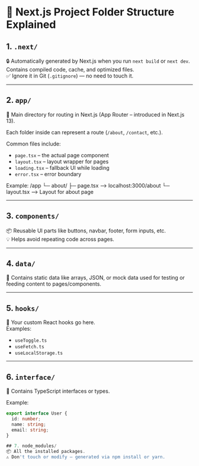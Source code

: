 # 📁 Next.js Project Folder Structure Explained

## 1. `.next/`
🔒 Automatically generated by Next.js when you run `next build` or `next dev`.  
Contains compiled code, cache, and optimized files.  
✅ Ignore it in Git (`.gitignore`) — no need to touch it.

---

## 2. `app/`
📁 Main directory for routing in Next.js (App Router – introduced in Next.js 13).  

Each folder inside can represent a route (`/about`, `/contact`, etc.).

Common files include:
- `page.tsx` – the actual page component
- `layout.tsx` – layout wrapper for pages
- `loading.tsx` – fallback UI while loading
- `error.tsx` – error boundary

Example: 
/app
└─ about/
├─ page.tsx --> localhost:3000/about
└─ layout.tsx --> Layout for about page


---

## 3. `components/`
📦 Reusable UI parts like buttons, navbar, footer, form inputs, etc.  
💡 Helps avoid repeating code across pages.

---

## 4. `data/`
🧠 Contains static data like arrays, JSON, or mock data used for testing or feeding content to pages/components.

---

## 5. `hooks/`
🔁 Your custom React hooks go here.  
Examples:
- `useToggle.ts`
- `useFetch.ts`
- `useLocalStorage.ts`

---

## 6. `interface/`
📄 Contains TypeScript interfaces or types.

Example:
```ts
export interface User {
  id: number;
  name: string;
  email: string;
}

## 7. node_modules/
📦 All the installed packages.
⚠️ Don't touch or modify — generated via npm install or yarn.

